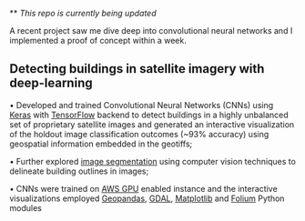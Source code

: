 ** _This repo is currently being updated_  

A recent project saw me dive deep into convolutional neural networks and I implemented a proof of concept within a week. 

## Detecting buildings in satellite imagery with deep-learning  

• Developed and trained Convolutional Neural Networks (CNNs) using [Keras](https://keras.io/) with [TensorFlow](https://github.com/tensorflow/tensorflow) backend to detect buildings in a highly unbalanced set of proprietary satellite images and generated an interactive visualization of the holdout image classification outcomes (~93% accuracy) using geospatial information embedded in the geotiffs;  

• Further explored [image segmentation](https://en.wikipedia.org/wiki/Image_segmentation) using computer vision techniques to delineate building outlines in images;  

• CNNs were trained on [AWS GPU](https://aws.amazon.com/ec2/instance-types/) enabled instance and the interactive visualizations employed [Geopandas](http://geopandas.org/), [GDAL](https://en.wikipedia.org/wiki/GDAL), [Matplotlib](https://matplotlib.org/) and [Folium](https://folium.readthedocs.io/en/latest/index.html) Python modules  
